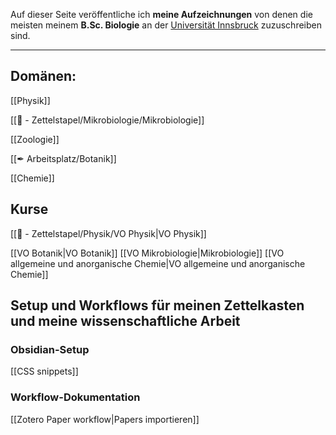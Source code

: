 Auf dieser Seite veröffentliche ich **meine Aufzeichnungen** von denen die meisten meinem **B.Sc. Biologie** an der [Universität Innsbruck](https://www.uibk.ac.at) zuzuschreiben sind.

---

## Domänen:

[[Physik]]

[[📄 - Zettelstapel/Mikrobiologie/Mikrobiologie]]

[[Zoologie]]

[[✒ Arbeitsplatz/Botanik]]

[[Chemie]]

## Kurse

[[📄 - Zettelstapel/Physik/VO Physik|VO Physik]]

[[VO Botanik|VO Botanik]]
[[VO Mikrobiologie|Mikrobiologie]]
[[VO allgemeine und anorganische Chemie|VO allgemeine und anorganische Chemie]]

## Setup und Workflows für meinen Zettelkasten und meine wissenschaftliche Arbeit

### Obsidian-Setup

[[CSS snippets]]

### Workflow-Dokumentation

[[Zotero Paper workflow|Papers importieren]]